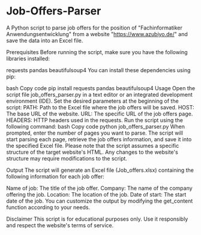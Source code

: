 # Job-Offers-Parser
A Python script to parse job offers for the position of "Fachinformatiker Anwendungsentwicklung" from a website "https://www.azubiyo.de/" and save the data into an Excel file.

Prerequisites
Before running the script, make sure you have the following libraries installed:

requests
pandas
beautifulsoup4
You can install these dependencies using pip:

bash
Copy code
pip install requests pandas beautifulsoup4
Usage
Open the script file job_offers_parser.py in a text editor or an integrated development environment (IDE).
Set the desired parameters at the beginning of the script:
PATH: Path to the Excel file where the job offers will be saved.
HOST: The base URL of the website.
URL: The specific URL of the job offers page.
HEADERS: HTTP headers used in the requests.
Run the script using the following command:
bash
Copy code
python job_offers_parser.py
When prompted, enter the number of pages you want to parse.
The script will start parsing each page, retrieve the job offers information, and save it into the specified Excel file.
Please note that the script assumes a specific structure of the target website's HTML. Any changes to the website's structure may require modifications to the script.

Output
The script will generate an Excel file (Job_offers.xlsx) containing the following information for each job offer:

Name of job: The title of the job offer.
Company: The name of the company offering the job.
Location: The location of the job.
Date of start: The start date of the job.
You can customize the output by modifying the get_content function according to your needs.

Disclaimer
This script is for educational purposes only. Use it responsibly and respect the website's terms of service.
